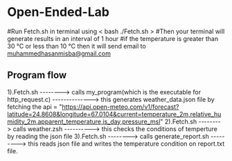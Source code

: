 # Open-Ended-Lab
#Run Fetch.sh in terminal using 
< bash ./Fetch.sh >
#Then your terminal will generate results in an interval of 1 hour
#if the temperature is greater than 30 °C  or less than 10 °C then it will send email to muhammedhasanmisba@gmail.com

Program flow
--------------------
1).Fetch.sh --------> calls my_program(which is the executable for http_request.c) --------------> this generates weather_data.json file by fetching the api = "https://api.open-meteo.com/v1/forecast?latitude=24.8608&longitude=67.0104&current=temperature_2m,relative_humidity_2m,apparent_temperature,is_day,pressure_msl"
2).Fetch.sh --------> calls weather.zsh ----------> this checks the conditions of temperture by reading the json file
3).Fetch.sh --------> calls generate_report.sh ---------> this reads json file and writes the temperature condition on report.txt file.
